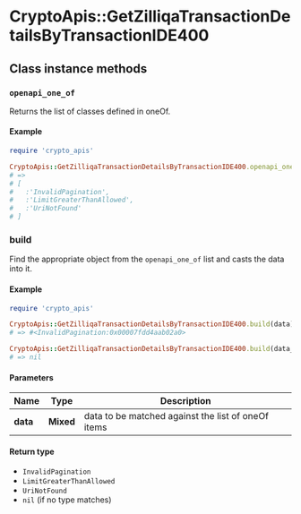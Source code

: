 # CryptoApis::GetZilliqaTransactionDetailsByTransactionIDE400

## Class instance methods

### `openapi_one_of`

Returns the list of classes defined in oneOf.

#### Example

```ruby
require 'crypto_apis'

CryptoApis::GetZilliqaTransactionDetailsByTransactionIDE400.openapi_one_of
# =>
# [
#   :'InvalidPagination',
#   :'LimitGreaterThanAllowed',
#   :'UriNotFound'
# ]
```

### build

Find the appropriate object from the `openapi_one_of` list and casts the data into it.

#### Example

```ruby
require 'crypto_apis'

CryptoApis::GetZilliqaTransactionDetailsByTransactionIDE400.build(data)
# => #<InvalidPagination:0x00007fdd4aab02a0>

CryptoApis::GetZilliqaTransactionDetailsByTransactionIDE400.build(data_that_doesnt_match)
# => nil
```

#### Parameters

| Name | Type | Description |
| ---- | ---- | ----------- |
| **data** | **Mixed** | data to be matched against the list of oneOf items |

#### Return type

- `InvalidPagination`
- `LimitGreaterThanAllowed`
- `UriNotFound`
- `nil` (if no type matches)

